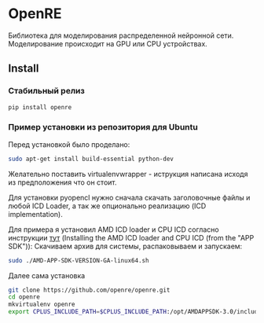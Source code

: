 # OpenRE

Библиотека для моделирования распределенной нейронной сети.
Моделирование происходит на GPU или CPU устройствах.

## Install

### Стабильный релиз
```bash
pip install openre
```

### Пример установки из репозитория для Ubuntu

Перед установкой было проделано:
```bash
sudo apt-get install build-essential python-dev
```

Желательно поставить virtualenvwrapper - иструкция написана исходя из предположения что он стоит.

Для установки pyopencl нужно сначала скачать заголовочные файлы и любой ICD Loader, а так же опционально реализацию (ICD implementation).

Для примера я установил AMD ICD loader и CPU ICD согласно инструкции [тут](http://wiki.tiker.net/OpenCLHowTo#Installing_the_AMD_ICD_loader_and_CPU_ICD_.28from_the_.22APP_SDK.22.29) (Installing the AMD ICD loader and CPU ICD (from the "APP SDK")):
Скачиваем архив для системы, распаковываем и запускаем:
```bash
sudo ./AMD-APP-SDK-VERSION-GA-linux64.sh
```

Далее сама установка
```bash
git clone https://github.com/openre/openre.git
cd openre
mkvirtualenv openre
export CPLUS_INCLUDE_PATH=$CPLUS_INCLUDE_PATH:/opt/AMDAPPSDK-3.0/include && export LIBRARY_PATH=$LIBRARY_PATH:/opt/AMDAPPSDK-3.0/lib/x86_64 && ./setup.py install
```

